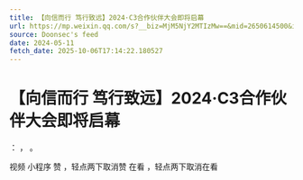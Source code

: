```yaml
---
title: 【向信而行 笃行致远】2024·C3合作伙伴大会即将启幕
url: https://mp.weixin.qq.com/s?__biz=MjM5NjY2MTIzMw==&mid=2650614500&idx=1&sn=2047bbb439c1fdbb38cd89f7970e7575
source: Doonsec's feed
date: 2024-05-11
fetch_date: 2025-10-06T17:14:22.180527
---
```


# 【向信而行 笃行致远】2024·C3合作伙伴大会即将启幕

：
，
。

视频
小程序
赞
，轻点两下取消赞
在看
，轻点两下取消在看